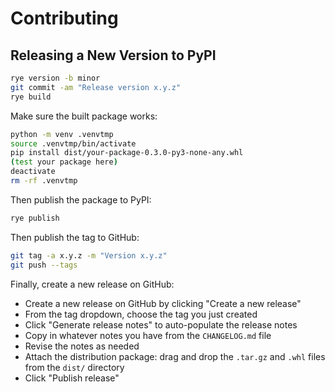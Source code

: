 # Contributing

## Releasing a New Version to PyPI

```bash
rye version -b minor
git commit -am "Release version x.y.z"
rye build
```

Make sure the built package works:

```bash
python -m venv .venvtmp
source .venvtmp/bin/activate
pip install dist/your-package-0.3.0-py3-none-any.whl
(test your package here)
deactivate
rm -rf .venvtmp
```

Then publish the package to PyPI:

```bash
rye publish
```

Then publish the tag to GitHub:

```bash
git tag -a x.y.z -m "Version x.y.z"
git push --tags
```

Finally, create a new release on GitHub:

* Create a new release on GitHub by clicking "Create a new release"
* From the tag dropdown, choose the tag you just created
* Click "Generate release notes" to auto-populate the release notes
* Copy in whatever notes you have from the `CHANGELOG.md` file
* Revise the notes as needed
* Attach the distribution package: drag and drop the `.tar.gz` and `.whl` files from the `dist/` directory
* Click "Publish release"
